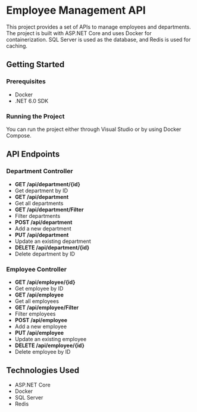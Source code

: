 # Employee Management API

This project provides a set of APIs to manage employees and departments. The project is built with ASP.NET Core and uses Docker for containerization. SQL Server is used as the database, and Redis is used for caching.

## Getting Started

### Prerequisites

- Docker
- .NET 6.0 SDK

### Running the Project

You can run the project either through Visual Studio or by using Docker Compose.

## API Endpoints

### Department Controller

- **GET /api/department/{id}**
- Get department by ID
- **GET /api/department**
- Get all departments
- **GET /api/department/Filter**
- Filter departments
- **POST /api/department**
- Add a new department
- **PUT /api/department**
- Update an existing department
- **DELETE /api/department/{id}**
- Delete department by ID

### Employee Controller

- **GET /api/employee/{id}**
- Get employee by ID
- **GET /api/employee**
- Get all employees
- **GET /api/employee/Filter**
- Filter employees
- **POST /api/employee**
- Add a new employee
- **PUT /api/employee**
- Update an existing employee
- **DELETE /api/employee/{id}**
- Delete employee by ID

## Technologies Used

- ASP.NET Core
- Docker
- SQL Server
- Redis
